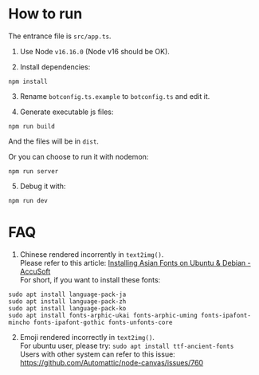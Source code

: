 # How to run
The entrance file is `src/app.ts`.

1. Use Node `v16.16.0` (Node v16 should be OK).

2. Install dependencies:
```
npm install
```

3. Rename `botconfig.ts.example` to `botconfig.ts` and edit it.

4. Generate executable js files:
```
npm run build
```
And the files will be in `dist`.

Or you can choose to run it with nodemon:
```
npm run server
```

5. Debug it with:
```
npm run dev
```

# FAQ
1. Chinese rendered incorrently in `text2img()`.   
Please refer to this article: [Installing Asian Fonts on Ubuntu & Debian - AccuSoft](https://help.accusoft.com/PrizmDoc/v12.1/HTML/Installing_Asian_Fonts_on_Ubuntu_and_Debian.html)   
For short, if you want to install these fonts:
```
sudo apt install language-pack-ja
sudo apt install language-pack-zh
sudo apt install language-pack-ko
sudo apt install fonts-arphic-ukai fonts-arphic-uming fonts-ipafont-mincho fonts-ipafont-gothic fonts-unfonts-core

```

2. Emoji rendered incorrectly in `text2img()`.   
For ubuntu user, please try: `sudo apt install ttf-ancient-fonts`   
Users with other system can refer to this issue: https://github.com/Automattic/node-canvas/issues/760